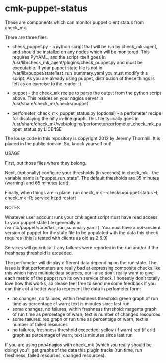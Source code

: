 cmk-puppet-status
=================

These are components which can monitor puppet client status from check_mk.

There are three files:

* check_puppet.py - a python script that will be run by check_mk-agent, and should be installed
           on any nodes which will be monitored.  This requires PyYAML, and the script itself goes
           in /usr/lib/check_mk_agent/plugins/check_puppet.py and must be executable.
           If your puppet state file is not in /var/lib/puppet/state/last_run_summary.yaml you must modify this script.
           As you are already using puppet, distribution of these things is left as an exercise to the reader :)

* puppet - the check_mk recipe to parse the output from the python script above. This resides on your nagios
           server in /usr/share/check_mk/checks/puppet

* perfometer_check_mk_puppet_status.py (optional) - a perfometer recipe for displaying the nifty in-line graph.
           This file typically goes in /usr/share/check_mk/web/plugins/perfometer/perfometer_check_mk_puppet_status.py
LICENSE

The lousy code in this repository is copyright 2012 by Jeremy Thornhill. It is placed in the public domain. So, knock yourself out!

USAGE

First, put those files where they belong.

Next, (optionally) configure your thresholds (in seconds) in check_mk - the variable name is "puppet_run_stats".
The default thresholds are 35 minutes (warning) and 65 minutes (crit).

Finally, when things are in place, run check_mk --checks=puppet.status -I; check_mk -R; service httpd restart

NOTES

Whatever user account runs your cmk agent script must have read access to your puppet state file (generally in 
/var/lib/puppet/state/last_run_summary.yaml ). You must have a not-ancient version of puppet for the state file to
be populated with the data this check requires (this is tested with clients as old as 2.6.9)

Services will go critical if any failures were reported in the run and/or if the freshness threshold is exceeded.

The perfometer will display different data depending on the run state. The issue is that perfometers are really bad at expressing
composite checks like this which have multiple data sources, but I also don't really want to give each metric of the puppet run its
own service check. I honestly don't totally love how this works, so please feel free to send me some feedback if you can think of a
better way to represent the data in perfometer form:

- no changes, no failures, within freshness threshold: green graph of run time as percentage of warn; text is minutes since last run
- some changes, no failures, within freshness threshold: magenta graph of run time as percentage of warn; text is number of changed resources
- some failures: red graph of run time as percentage of warn; text is number of failed resources
- no failures, freshness threshold exceeded: yellow (if warn) red (if crit) graph as percentage of warn; text is minutes since last run

If you are using pnp4nagios with check_mk (which you really should be doing) you'll get graphs of the data this plugin tracks (run time,
run freshness, failed resources, changed resources).


